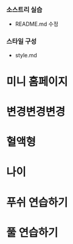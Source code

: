### 소스트리 실습
- README.md 수정

### 스타일 구성
- style.md

# 미니 홈페이지
# 변경변경변경
# 혈액형                    
# 나이
# 푸쉬 연습하기
# 풀 연습하기